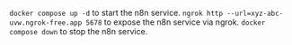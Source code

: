 `docker compose up -d` to start the n8n service.
`ngrok http --url=xyz-abc-uvw.ngrok-free.app 5678` to expose the n8n service via ngrok.
`docker compose down` to stop the n8n service.